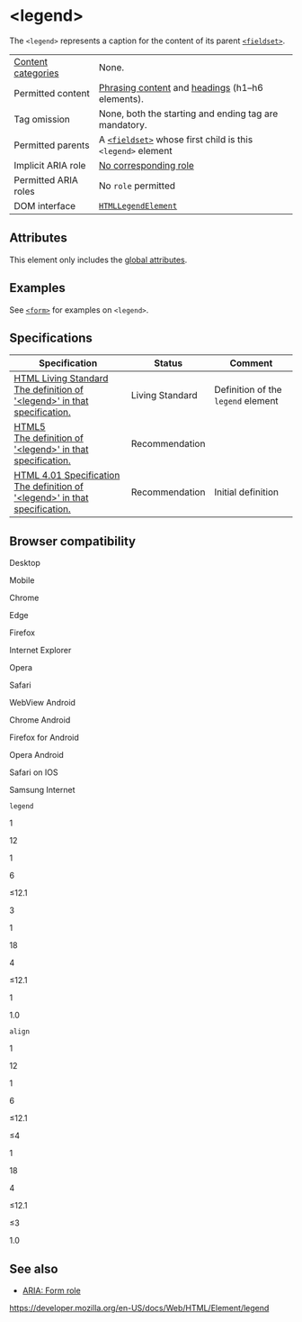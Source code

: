 &lt;legend&gt;
==============

The `<legend>` represents a caption for the content of its parent [`<fieldset>`](fieldset).

<table><tbody><tr class="odd"><td><a href="https://developer.mozilla.org/en-US/docs/Web/Guide/HTML/Content_categories">Content categories</a></td><td>None.</td></tr><tr class="even"><td>Permitted content</td><td><a href="https://developer.mozilla.org/en-US/docs/Web/Guide/HTML/Content_categories#phrasing_content">Phrasing content</a> and <a href="heading_elements">headings</a> (h1–h6 elements).</td></tr><tr class="odd"><td>Tag omission</td><td>None, both the starting and ending tag are mandatory.</td></tr><tr class="even"><td>Permitted parents</td><td>A <a href="fieldset"><code>&lt;fieldset&gt;</code></a> whose first child is this <code>&lt;legend&gt;</code> element</td></tr><tr class="odd"><td>Implicit ARIA role</td><td><a href="https://www.w3.org/TR/html-aria/#dfn-no-corresponding-role">No corresponding role</a></td></tr><tr class="even"><td>Permitted ARIA roles</td><td>No <code>role</code> permitted</td></tr><tr class="odd"><td>DOM interface</td><td><a href="https://developer.mozilla.org/en-US/docs/Web/API/HTMLLegendElement"><code>HTMLLegendElement</code></a></td></tr></tbody></table>

Attributes
----------

This element only includes the [global attributes](../global_attributes).

Examples
--------

See [`<form>`](form) for examples on `<legend>`.

Specifications
--------------

<table><thead><tr class="header"><th>Specification</th><th>Status</th><th>Comment</th></tr></thead><tbody><tr class="odd"><td><a href="https://html.spec.whatwg.org/multipage/forms.html#the-legend-element">HTML Living Standard<br />
<span class="small">The definition of '&lt;legend&gt;' in that specification.</span></a></td><td><span class="spec-living">Living Standard</span></td><td>Definition of the <code>legend</code> element</td></tr><tr class="even"><td><a href="https://www.w3.org/TR/html52/sec-forms.html#the-legend-element">HTML5<br />
<span class="small">The definition of '&lt;legend&gt;' in that specification.</span></a></td><td><span class="spec-rec">Recommendation</span></td><td></td></tr><tr class="odd"><td><a href="https://www.w3.org/TR/html401/interact/forms.html#h-17.10">HTML 4.01 Specification<br />
<span class="small">The definition of '&lt;legend&gt;' in that specification.</span></a></td><td><span class="spec-rec">Recommendation</span></td><td>Initial definition</td></tr></tbody></table>

Browser compatibility
---------------------

Desktop

Mobile

Chrome

Edge

Firefox

Internet Explorer

Opera

Safari

WebView Android

Chrome Android

Firefox for Android

Opera Android

Safari on IOS

Samsung Internet

`legend`

1

12

1

6

≤12.1

3

1

18

4

≤12.1

1

1.0

`align`

1

12

1

6

≤12.1

≤4

1

18

4

≤12.1

≤3

1.0

See also
--------

-   [ARIA: Form role](https://developer.mozilla.org/en-US/docs/Web/Accessibility/ARIA/Roles/Form_Role)

<a href="https://developer.mozilla.org/en-US/docs/Web/HTML/Element/legend" class="_attribution-link">https://developer.mozilla.org/en-US/docs/Web/HTML/Element/legend</a>
